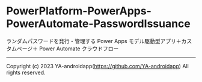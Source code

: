 # PowerPlatform-PowerApps-PowerAutomate-PasswordIssuance

ランダムパスワードを発行・管理する Power Apps モデル駆動型アプリ＋カスタムページ＋ Power Automate クラウドフロー

---

Copyright (c) 2023 YA-androidapp(https://github.com/YA-androidapp) All rights reserved.
